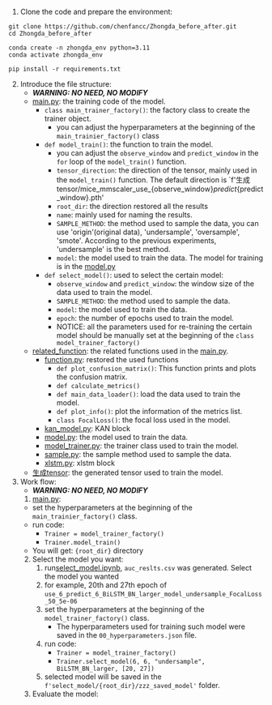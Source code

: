 1. Clone the code and prepare the environment:
```
git clone https://github.com/chenfancc/Zhongda_before_after.git
cd Zhongda_before_after

conda create -n zhongda_env python=3.11
conda activate zhongda_env

pip install -r requirements.txt
```
2. Introduce the file structure:
   + ***WARNING: NO NEED, NO MODIFY***
   + [main.py](main.py): the training code of the model.
     + `class main_trainer_factory()`: the factory class to create the trainer object.
       + you can adjust the hyperparameters at the beginning of the `main_trainier_factory()` class
     + `def model_train()`: the function to train the model.
       + you can adjust the `observe_window` and `predict_window` in the `for` loop of the `model_train()` function.
       + `tensor_direction`: the direction of the tensor, mainly used in the `model_train()` function. The default direction is `f'生成tensor/mice_mmscaler_use_{observe_window}_predict_{predict_window}.pth'
       + `root_dir`: the direction restored all the results
       + `name`: mainly used for naming the results.
       + `SAMPLE_METHOD`: the method used to sample the data, you can use 'origin'(original data), 'undersample', 'oversample', 'smote'. According to the previous experiments, 'undersample' is the best method.
       + `model`: the model used to train the data. The model for training is in the [model.py](related_function/model.py)
     + `def select_model()`: used to select the certain model:
       + `observe_window` and `predict_window`: the window size of the data used to train the model.
       + `SAMPLE_METHOD`: the method used to sample the data.
       + `model`: the model used to train the data. 
       + `epoch`: the number of epochs used to train the model.
       + NOTICE: all the parameters used for re-training the certain model should be manually set at the beginning of the `class model_trainer_factory()`
   + [related_function](related_function): the related functions used in the [main.py](main.py).
     + [function.py](related_function/function.py): restored the used functions
       + `def plot_confusion_matrix()`: This function prints and plots the confusion matrix.
       + `def calculate_metrics()`
       + `def main_data_loader()`: load the data used to train the model.
       + `def plot_info()`: plot the information of the metrics list.
       + `class FocalLoss()`: the focal loss used in the model.
     + [kan_model.py](related_function/kan_model.py): KAN block
     + [model.py](related_function/model.py): the model used to train the data.
     + [model_trainer.py](related_function/model_trainer.py): the trainer class used to train the model.
     + [sample.py](related_function/sample.py): the sample method used to sample the data.
     + [xlstm.py](related_function/xlstm.py): xlstm block
   + [生成tensor](生成tensor): the generated tensor used to train the model.
3. Work flow:
   + ***WARNING: NO NEED, NO MODIFY***
   1. [main.py](main.py): 
     + set the hyperparameters at the beginning of the `main_trainier_factory()` class.
     + run code: 
       + `Trainer = model_trainer_factory()`
       + `Trainer.model_train()`
     + You will get: `{root_dir}` directory
   2. Select the model you want: 
      1. run[select_model.ipynb](select_model/select_model.ipynb), `auc_reslts.csv` was generated. Select the model you wanted
      2. for example, 20th and 27th epoch of `use_6_predict_6_BiLSTM_BN_larger_model_undersample_FocalLoss_50_5e-06`
      3. set the hyperparameters at the beginning of the `model_trainer_factory()` class. 
         + The hyperparameters used for training such model were saved in the `00_hyperparameters.json` file.
      4. run code: 
         + `Trainer = model_trainer_factory()`
         + `Trainer.select_model(6, 6, "undersample", BiLSTM_BN_larger, [20, 27])`
      5. selected model will be saved in the `f'select_model/{root_dir}/zzz_saved_model'` folder.
   3. Evaluate the model: